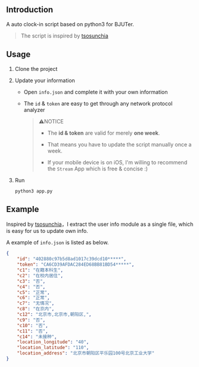 ## Introduction

A auto clock-in script based on python3 for BJUTer.

> The script is inspired by [tsosunchia](https://github.com/tsosunchia/bjut_autosignin)

## Usage

1. Clone the project 

2. Update your information

    - Open `info.json` and complete it with your own information
  
    - The `id` & `token` are easy to get through any network protocol analyzer


      > ⚠️NOTICE
      >
      >  - The **id & token** are valid for merely **one week**. 
      >
      >  - That means you have to update the script manually once a week.
      >
      >  - If your mobile device is on iOS, I'm willing to recommend the `Stream` App which is free & concise :)

3. Run 
    ```shell
    python3 app.py
    ```

## Example

  Inspired by [tsosunchia](https://github.com/tsosunchia/bjut_autosignin)，I extract the user info module as a single file, which is easy for us to update own info.

  A example of `info.json` is listed as below.

  ```json
  {
      "id": "402880c97b5d8ad1017c39dcd10*****",
      "token": "CA6CD39AFDAC284ED68BB81BD54*****",
      "c1": "在籍本科生",
      "c2": "在校内居住",
      "c3": "否",
      "c4": "否",
      "c5": "正常",
      "c6": "正常",
      "c7": "无情况",
      "c8": "在京内",
      "c12": "北京市,北京市,朝阳区,",
      "c9": "否",
      "c10": "否",
      "c11": "否",
      "c14": "未接种",
      "location_longitude": "40",
      "location_latitude": "110",
      "location_address": "北京市朝阳区平乐园100号北京工业大学"
  }
  ```